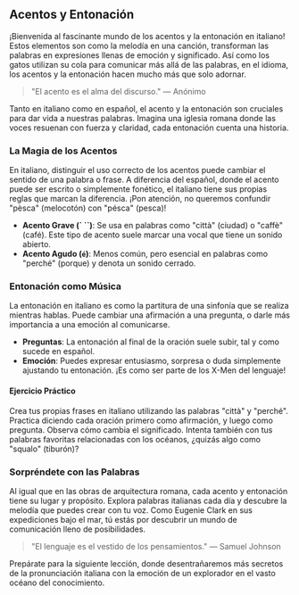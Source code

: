 ## Acentos y Entonación

¡Bienvenida al fascinante mundo de los acentos y la entonación en italiano! Estos elementos son como la melodía en una canción, transforman las palabras en expresiones llenas de emoción y significado. Así como los gatos utilizan su cola para comunicar más allá de las palabras, en el idioma, los acentos y la entonación hacen mucho más que solo adornar.

> "El acento es el alma del discurso." — Anónimo

Tanto en italiano como en español, el acento y la entonación son cruciales para dar vida a nuestras palabras. Imagina una iglesia romana donde las voces resuenan con fuerza y claridad, cada entonación cuenta una historia.

### La Magia de los Acentos

En italiano, distinguir el uso correcto de los acentos puede cambiar el sentido de una palabra o frase. A diferencia del español, donde el acento puede ser escrito o simplemente fonético, el italiano tiene sus propias reglas que marcan la diferencia. ¡Pon atención, no queremos confundir "pèsca" (melocotón) con "pésca" (pesca)!

- **Acento Grave (`
\``)**: Se usa en palabras como "città" (ciudad) o "caffè" (café). Este tipo de acento suele marcar una vocal que tiene un sonido abierto.
- **Acento Agudo (`é`)**: Menos común, pero esencial en palabras como "perché" (porque) y denota un sonido cerrado.

### Entonación como Música

La entonación en italiano es como la partitura de una sinfonía que se realiza mientras hablas. Puede cambiar una afirmación a una pregunta, o darle más importancia a una emoción al comunicarse.

- **Preguntas**: La entonación al final de la oración suele subir, tal y como sucede en español.
- **Emoción**: Puedes expresar entusiasmo, sorpresa o duda simplemente ajustando tu entonación. ¡Es como ser parte de los X-Men del lenguaje!

#### Ejercicio Práctico

Crea tus propias frases en italiano utilizando las palabras "città" y "perché". Practica diciendo cada oración primero como afirmación, y luego como pregunta. Observa cómo cambia el significado. Intenta también con tus palabras favoritas relacionadas con los océanos, ¿quizás algo como "squalo" (tiburón)?

### Sorpréndete con las Palabras

Al igual que en las obras de arquitectura romana, cada acento y entonación tiene su lugar y propósito. Explora palabras italianas cada día y descubre la melodía que puedes crear con tu voz. Como Eugenie Clark en sus expediciones bajo el mar, tú estás por descubrir un mundo de comunicación lleno de posibilidades.

> "El lenguaje es el vestido de los pensamientos." — Samuel Johnson

Prepárate para la siguiente lección, donde desentrañaremos más secretos de la pronunciación italiana con la emoción de un explorador en el vasto océano del conocimiento.
